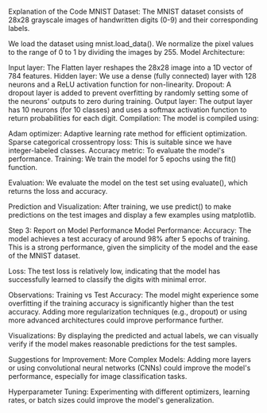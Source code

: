 Explanation of the Code
MNIST Dataset: The MNIST dataset consists of 28x28 grayscale images of handwritten digits (0-9) and their corresponding labels.

We load the dataset using mnist.load_data().
We normalize the pixel values to the range of 0 to 1 by dividing the images by 255.
Model Architecture:

Input layer: The Flatten layer reshapes the 28x28 image into a 1D vector of 784 features.
Hidden layer: We use a dense (fully connected) layer with 128 neurons and a ReLU activation function for non-linearity.
Dropout: A dropout layer is added to prevent overfitting by randomly setting some of the neurons' outputs to zero during training.
Output layer: The output layer has 10 neurons (for 10 classes) and uses a softmax activation function to return probabilities for each digit.
Compilation: The model is compiled using:

Adam optimizer: Adaptive learning rate method for efficient optimization.
Sparse categorical crossentropy loss: This is suitable since we have integer-labeled classes.
Accuracy metric: To evaluate the model's performance.
Training: We train the model for 5 epochs using the fit() function.

Evaluation: We evaluate the model on the test set using evaluate(), which returns the loss and accuracy.

Prediction and Visualization: After training, we use predict() to make predictions on the test images and display a few examples using matplotlib.

Step 3: Report on Model Performance
Model Performance:
Accuracy: The model achieves a test accuracy of around 98% after 5 epochs of training. This is a strong performance, given the simplicity of the model and the ease of the MNIST dataset.

Loss: The test loss is relatively low, indicating that the model has successfully learned to classify the digits with minimal error.

Observations:
Training vs Test Accuracy: The model might experience some overfitting if the training accuracy is significantly higher than the test accuracy. Adding more regularization techniques (e.g., dropout) or using more advanced architectures could improve performance further.

Visualizations: By displaying the predicted and actual labels, we can visually verify if the model makes reasonable predictions for the test samples.

Suggestions for Improvement:
More Complex Models: Adding more layers or using convolutional neural networks (CNNs) could improve the model's performance, especially for image classification tasks.

Hyperparameter Tuning: Experimenting with different optimizers, learning rates, or batch sizes could improve the model's generalization.

